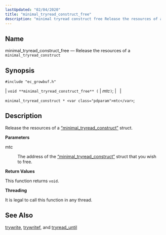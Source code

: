 ```yaml
---
lastUpdated: "02/04/2020"
title: "minimal_tryread_construct_free"
description: "minimal tryread construct free Release the resources of a minimal tryread construct void minimal tryread construct free mtc minimal tryread construct mtc Release the resources of a Section 68 61 minimal tryread construct struct mtc The address of the Section 68 61 minimal tryread construct struct that you wish to..."
---
```


<a name="apis.minimal_tryread_construct_free"></a> 
## Name

minimal_tryread_construct_free — Release the resources of a `minimal_tryread_construct`

## Synopsis

`#include "ec_growbuf.h"`

| `void **minimal_tryread_construct_free** (` | <var class="pdparam">mtc</var>`)`; |   |

`minimal_tryread_construct * <var class="pdparam">mtc</var>`;<a name="idp48071296"></a> 
## Description

Release the resources of a [“minimal_tryread_construct”](/momentum/3/3-api/structs-minimal-tryread-construct) struct.

**<a name="idp48073088"></a> Parameters**

<dl class="variablelist">

<dt>mtc</dt>

<dd>

The address of the [“minimal_tryread_construct”](/momentum/3/3-api/structs-minimal-tryread-construct) struct that you wish to free.

</dd>

</dl>

**<a name="idp48076416"></a> Return Values**

This function returns `void`.

**<a name="idp48077776"></a> Threading**

It is legal to call this function in any thread.

<a name="idp48078880"></a> 
## See Also

[trywrite](/momentum/3/3-api/apis-trywrite), [trywritef](/momentum/3/3-api/apis-trywritef), and [tryread_until](/momentum/3/3-api/apis-tryread-until)
